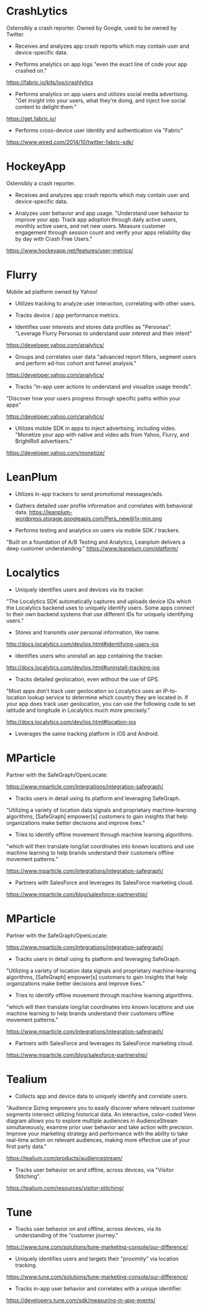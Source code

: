 # CrashLytics

Ostensibly a crash reporter. Owned by Google, used to be owned by Twitter.

* Receives and analyzes app crash reports which may contain user and device-specific data.

* Performs analytics on app logs "even the exact line of code your app crashed on."

https://fabric.io/kits/ios/crashlytics

* Performs analytics on app users and utilizes social media advertising. "Get insight into your users, what they’re doing, and inject live social content to delight them."

https://get.fabric.io/

* Performs cross-device user identity and authentication via "Fabric"

https://www.wired.com/2014/10/twitter-fabric-sdk/


# HockeyApp

Ostensibly a crash reporter.

* Receives and analyzes app crash reports which may contain user and device-specific data.

* Analyzes user behavior and app usage. "Understand user behavior to improve your app. Track app adoption through daily active users, monthly active users, and net new users. Measure customer engagement through session count and verify your apps reliability day by day with Crash Free Users."

https://www.hockeyapp.net/features/user-metrics/


# Flurry

Mobile ad platform owned by Yahoo!

* Utilizes tracking to analyze user interaction, correlating with other users.

* Tracks device / app performance metrics.

* Identifies user interests and stores data profiles as "Personas".  "Leverage Flurry Personas to understand user interest and their intent"

https://developer.yahoo.com/analytics/

* Groups and correlates user data "advanced report filters, segment users and perform ad-hoc cohort and funnel analysis."

https://developer.yahoo.com/analytics/

* Tracks "in-app user actions to understand and visualize usage trends".

"Discover how your users progress through specific paths within your apps"

https://developer.yahoo.com/analytics/

* Utilizes mobile SDK in apps to inject advertising, including video. "Monetize your app with native and video ads from Yahoo, Flurry, and BrightRoll advertisers."

https://developer.yahoo.com/monetize/



# LeanPlum

* Utilizes in-app trackers to send promotional messages/ads.

* Gathers detailed user profile information and correlates with behavioral data. https://leanplum-wordpress.storage.googleapis.com/Pers_new@1x-min.png

* Performs testing and analytics on users via mobile SDK / trackers.

"Built on a foundation of A/B Testing and Analytics, Leanplum delivers a deep customer understanding." https://www.leanplum.com/platform/



# Localytics

* Uniquely identifies users and devices via its tracker.

"The Localytics SDK automatically captures and uploads device IDs which the Localytics backend uses to uniquely identify users. Some apps connect to their own backend systems that use different IDs for uniquely identifying users."

* Stores and transmits user personal information, like name.

http://docs.localytics.com/dev/ios.html#identifying-users-ios

* Identifies users who uninstall an app containing the tracker.

http://docs.localytics.com/dev/ios.html#uninstall-tracking-ios

* Tracks detailed geolocation, even without the use of GPS.

"Most apps don't track user geolocation so Localytics uses an IP-to-location lookup service to determine which country they are located in. If your app does track user geolocation, you can use the following code to set latitude and longitude in Localytics much more precisely." 

http://docs.localytics.com/dev/ios.html#location-ios

* Leverages the same tracking platform in iOS and Android.


# MParticle

Partner with the SafeGraph/OpenLocate:

https://www.mparticle.com/integrations/integration-safegraph/

* Tracks users in detail using its platform and leveraging SafeGraph.

"Utilizing a variety of location data signals and proprietary machine-learning algorithms, [SafeGraph] empower[s] customers to gain insights that help organizations make better decisions and improve lives."

* Tries to identify offline movement through machine learning algorithms.

"which will then translate long/lat coordinates into known locations and use machine learning to help brands understand their customers offline movement patterns."

https://www.mparticle.com/integrations/integration-safegraph/


* Partners with SalesForce and leverages its SalesForce marketing cloud.

https://www.mparticle.com/blog/salesforce-partnership/


# MParticle

Partner with the SafeGraph/OpenLocate:

https://www.mparticle.com/integrations/integration-safegraph/

* Tracks users in detail using its platform and leveraging SafeGraph.

"Utilizing a variety of location data signals and proprietary machine-learning algorithms, [SafeGraph] empower[s] customers to gain insights that help organizations make better decisions and improve lives."

* Tries to identify offline movement through machine learning algorithms.

"which will then translate long/lat coordinates into known locations and use machine learning to help brands understand their customers offline movement patterns."

https://www.mparticle.com/integrations/integration-safegraph/


* Partners with SalesForce and leverages its SalesForce marketing cloud.

https://www.mparticle.com/blog/salesforce-partnership/



# Tealium

* Collects app and device data to uniquely identify and correlate users.

"Audience Sizing empowers you to easily discover where relevant customer segments intersect utilizing historical data. An interactive, color-coded Venn diagram allows you to explore multiple audiences in AudienceStream simultaneously, examine prior user behavior and take action with precision. Improve your marketing strategy and performance with the ability to take real-time action on relevant audiences, making more effective use of your first party data."

https://tealium.com/products/audiencestream/

* Tracks user behavior on and offline, across devices, via "Visitor Stitching".

https://tealium.com/resources/visitor-stitching/


# Tune

* Tracks user behavior on and offline, across devices, via its understanding of the "customer journey."

https://www.tune.com/solutions/tune-marketing-console/our-difference/

* Uniquely identifies users and targets their "proximity" via location tracking.

https://www.tune.com/solutions/tune-marketing-console/our-difference/

* Tracks in-app user behavior and correlates with a unique identifier.

https://developers.tune.com/sdk/measuring-in-app-events/



